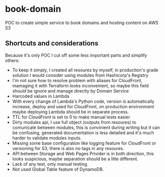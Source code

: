 # book-domain
POC to create simple service to book domains and hosting content on AWS S3

## Shortcuts and considerations
Because it's only POC I cut off some less important parts and simplify others:

 * To keep it simply, I created all resoures by myself, in production's grade solution I would consider using modules from Hashicorp's Registry
 * I'm not sure how to resolve problem with aliases for CloudFront, mamaging it with Terraform looks inconvenient, so maybe this field should be ignore and manage directly by Domain Service
 * Harcoded values in Lambda
 * With every change of Lambda's Python code, version is automatically increase, deploy and used for CloudFront, on production environment maybe deploying Lambda should be in separate process.
 * TTL for CloudFront is set to 0 to make manual tests easier
 * Dirty modules api, I use full object (outputs from resoures) to comunicate between modules, this is convinient during writing but it can be confusing, generated documentation is less detailed and it's much harder to validate modules inputs.
 * Missing some base configuration like logging feature for CloudFront or versioning for S3, there is also no tags in any resoures. 
 * API between Storage and Web Pages Privider is in both direction, this looks suspicious, maybe separation should be a litte different.
 * Lack of any test, only manual testing.
 * Not used Global Table feature of DynamoDB.
